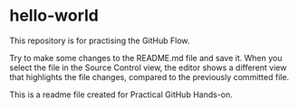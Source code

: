 # hello-world
This repository is for practising the GitHub Flow.

Try to make some changes to the README.md file and save it. When you select the file in the Source Control view, the editor shows a different view that highlights the file changes, compared to the previously committed file.

This is a readme file created for Practical GitHub Hands-on.
